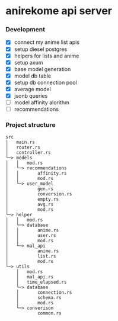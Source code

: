 # anirekome api server

### Development
- [x] connect my anime list apis
- [X] setup diesel postgres
- [X] helpers for lists and anime
- [X] setup axum
- [X] base model generation
- [X] model db table
- [X] setup db connection pool
- [X] average model
- [X] jsonb queries
- [ ] model affinity alorithm
- [ ] recommendations

### Project structure

```
src
│   main.rs
│   router.rs
│   controller.rs
└─> models
│   │   mod.rs
│   └─> recommendations
│   │       affinity.rs
│   │       mod.rs
│   └─> user_model
│           gen.rs
│           conversion.rs
│           empty.rs
│           avg.rs
│           mod.rs
└─> helper
│   │   mod.rs
│   └─> database
│   │       anime.rs
│   │       user.rs
│   │       mod.rs
│   └─> mal_api
│           anime.rs
│           list.rs
│           mod.rs
└─> utils
    │   mod.rs
    │   mal_api.rs
    │   time_elapsed.rs
    └─> database
    │       connection.rs
    │       schema.rs
    │       mod.rs
    └─> converison
            common.rs
```
